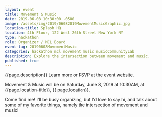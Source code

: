 ```yaml
---
layout: event
title: Movement & Music
date: 2019-06-08 10:30:00 -0500
image: /assets/img/2019/06082019MovementMusicGraphic.jpg
location-title: Splash HQ
location: 4th Floor, 122 West 26th Street New York NY
type: hackathon
role: Organizer / MCL Board
event-tag: 20190608MovementMusic
categories: hackathon mcl movement music musicCommunityLab
description: Explore the intersection between movement and music.
published: true
---
```

{{page.description}} Learn more or RSVP at the event [website](https://movementmusic.splashthat.com).

Movement & Music will be on Saturday, June 8, 2019 at 10:30AM, at {{page.location-title}}, {{ page.location}}.

Come find me! I'll be busy organizing, but I'd love to say hi, and talk about some of my favorite things, namely the intersection of movement and music!
